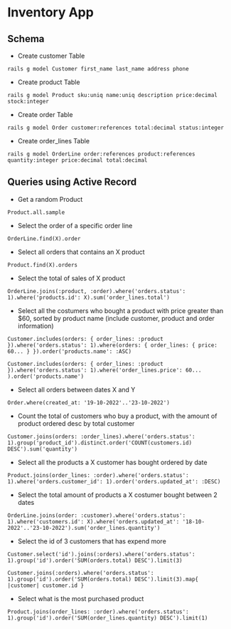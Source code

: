 # Inventory App

## Schema

- Create customer Table
```console
rails g model Customer first_name last_name address phone
```

- Create product Table
```console
rails g model Product sku:uniq name:uniq description price:decimal stock:integer
```
- Create order Table
```console
rails g model Order customer:references total:decimal status:integer
```

- Create order_lines Table
```console
rails g model OrderLine order:references product:references quantity:integer price:decimal total:decimal
```

## Queries using Active Record

- Get a random Product
```console
Product.all.sample
```

- Select the order of a specific order line
```console
OrderLine.find(X).order
```

- Select all orders that contains an X product
```console
Product.find(X).orders
```

- Select the total of sales of X product
```console
OrderLine.joins(:product, :order).where('orders.status': 1).where('products.id': X).sum('order_lines.total')
```

- Select all the costumers who bought a product with price greater than $60, sorted by product name (include customer, product and order information)
```console
Customer.includes(orders: { order_lines: :product }).where('orders.status': 1).where(orders: { order_lines: { price: 60... } }).order('products.name': :ASC)
```
```console
Customer.includes(orders: { order_lines: :product }).where('orders.status': 1).where('order_lines.price': 60... ).order('products.name')
```

- Select all orders between dates X and Y
```console
Order.where(created_at: '19-10-2022'..'23-10-2022')
```

- Count the total of customers who buy a product, with the amount of product ordered desc by total customer
```console
Customer.joins(orders: :order_lines).where('orders.status': 1).group('product_id').distinct.order('COUNT(customers.id) DESC').sum('quantity')
```

- Select all the products a X customer has bought ordered by date
```console
Product.joins(order_lines: :order).where('orders.status': 1).where('orders.customer_id': 1).order('orders.updated_at': :DESC)
```

- Select the total amount of products a X costumer bought between 2 dates
```console
OrderLine.joins(order: :customer).where('orders.status': 1).where('customers.id': X).where('orders.updated_at': '18-10-2022'..'23-10-2022').sum('order_lines.quantity')
```

- Select the id of 3 customers that has expend more
```console
Customer.select('id').joins(:orders).where('orders.status': 1).group('id').order('SUM(orders.total) DESC').limit(3)
```
```console
Customer.joins(:orders).where('orders.status': 1).group('id').order('SUM(orders.total) DESC').limit(3).map{ |customer| customer.id }
```

- Select what is the most purchased product
```console
Product.joins(order_lines: :order).where('orders.status': 1).group('id').order('SUM(order_lines.quantity) DESC').limit(1)
```
